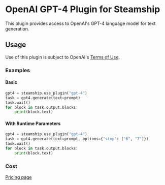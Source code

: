 # OpenAI GPT-4 Plugin for Steamship

This plugin provides access to OpenAI's GPT-4 language model for text generation.

## Usage

Use of this plugin is subject to OpenAI's [Terms of Use](https://openai.com/policies/terms-of-use).

### Examples

#### Basic

```python
gpt4 = steamship.use_plugin("gpt-4")
task = gpt4.generate(text=prompt)
task.wait()
for block in task.output.blocks:
    print(block.text)
```

#### With Runtime Parameters

```python
gpt4 = steamship.use_plugin("gpt-4")
task = gpt4.generate(text=prompt, options={"stop": ["6", "7"]})
task.wait()
for block in task.output.blocks:
    print(block.text)
```

### Cost

[Pricing page](https://www.steamship.com/plugins/gpt-4?tab=Pricing)

